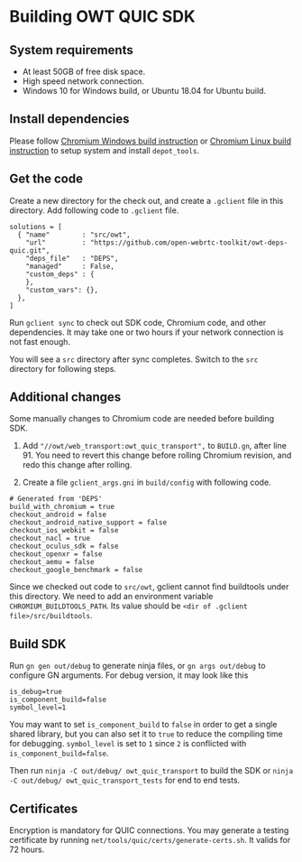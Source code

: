 # Building OWT QUIC SDK

## System requirements

- At least 50GB of free disk space.
- High speed network connection.
- Windows 10 for Windows build, or Ubuntu 18.04 for Ubuntu build.

## Install dependencies

Please follow [Chromium Windows build instruction](https://chromium.googlesource.com/chromium/src/+/HEAD/docs/windows_build_instructions.md) or [Chromium Linux build instruction](https://chromium.googlesource.com/chromium/src/+/HEAD/docs/linux/build_instructions.md) to setup system and install `depot_tools`.

## Get the code

Create a new directory for the check out, and create a `.gclient` file in this directory. Add following code to `.gclient` file.

```
solutions = [
  { "name"        : "src/owt",
    "url"         : "https://github.com/open-webrtc-toolkit/owt-deps-quic.git",
    "deps_file"   : "DEPS",
    "managed"     : False,
    "custom_deps" : {
    },
    "custom_vars": {},
  },
]
```

Run `gclient sync` to check out SDK code, Chromium code, and other dependencies. It may take one or two hours if your network connection is not fast enough.

You will see a `src` directory after sync completes. Switch to the `src` directory for following steps.

## Additional changes

Some manually changes to Chromium code are needed before building SDK.

1. Add `"//owt/web_transport:owt_quic_transport",` to `BUILD.gn`, after line 91. You need to revert this change before rolling Chromium revision, and redo this change after rolling.

1. Create a file `gclient_args.gni` in `build/config` with following code.

```
# Generated from 'DEPS'
build_with_chromium = true
checkout_android = false
checkout_android_native_support = false
checkout_ios_webkit = false
checkout_nacl = true
checkout_oculus_sdk = false
checkout_openxr = false
checkout_aemu = false
checkout_google_benchmark = false
```

Since we checked out code to `src/owt`, gclient cannot find buildtools under this directory. We need to add an environment variable `CHROMIUM_BUILDTOOLS_PATH`. Its value should be `<dir of .gclient file>/src/buildtools`.

## Build SDK

Run `gn gen out/debug` to generate ninja files, or `gn args out/debug` to configure GN arguments. For debug version, it may look like this
```
is_debug=true
is_component_build=false
symbol_level=1
```

You may want to set `is_component_build` to `false` in order to get a single shared library, but you can also set it to `true` to reduce the compiling time for debugging. `symbol_level` is set to `1` since `2` is conflicted with `is_component_build=false`.

Then run `ninja -C out/debug/ owt_quic_transport` to build the SDK or `ninja -C out/debug/ owt_quic_transport_tests` for end to end tests.

## Certificates

Encryption is mandatory for QUIC connections. You may generate a testing certificate by running `net/tools/quic/certs/generate-certs.sh`. It valids for 72 hours.